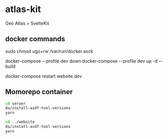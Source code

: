 # atlas-kit
Geo Atlas + SvelteKit


## docker commands

sudo chmod ugo+rw /var/run/docker.sock

docker-compose --profile dev down
docker-compose --profile dev up -d --build

docker-compose restart website.dev 

## Momorepo container

```sh
cd server
da/install-asdf-tool-versions
yarn

cd ../website
da/install-asdf-tool-versions
yarn
```
